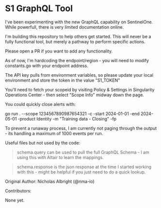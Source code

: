 # S1 GraphQL Tool

I've been experimenting with the new GraphQL capability on SentinelOne. While powerfull, there is very limited documentation online.

I'm building this repository to help others get started. This will never be a fully functional tool, but merely a pathway to perform specific actions.

Please open a PR if you want to add any functionality.

As of now, I'm hardcoding the endpoint/region - you will need to modify constants.go with your endpoint address.

The API key pulls from environment variables, so please update your local environment and store the token in the value "S1_TOKEN"


You'll need to fetch your scopeid by visiting Policy & Settings in Singularity Operations Center - then select "Scope Info" midway down the page.


You could quickly close alerts with:

go run . --scope 1234567890987654321 -c -start 2024-01-01 -end 2024-05-01 -product Identity -m "Training data - Closing" -fp

To prevent a runaway process, I am currently not paging through the output - its handling a maximum of 1000 events per run.


Useful files but not used by the code:


> schema.query can be used to pull the full GraphQL Schema - I am using this with Altair to learn the mappings.

> schema.response is the json response at the time I started working with this - might be helpful if you just need to do a quick lookup.



Original Author: Nicholas Albright (@nma-io)


Contributors:

None yet.
